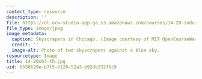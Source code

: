 ```yaml
---
content_type: resource
description: ''
file: https://ol-ocw-studio-app-qa.s3.amazonaws.com/courses/14-20-industrial-organization-and-public-policy-spring-2003/6558629eb7f5b12852a3b92db332f6c9_14-20s03-th.jpg
file_type: image/jpeg
image_metadata:
  caption: Skyscrapers in Chicago. (Image courtesy of MIT OpenCourseWare.)
  credit: ''
  image-alt: Photo of two skyscrapers against a blue sky.
resourcetype: Image
title: 14-20s03-th.jpg
uid: 6558629e-b7f5-b128-52a3-b92db332f6c9
---
```

